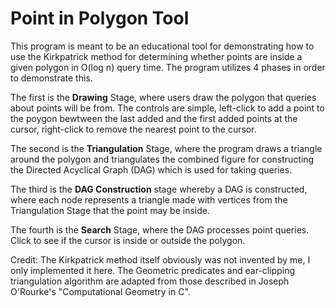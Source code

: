 # Point in Polygon Tool

This program is meant to be an educational tool for demonstrating how to use the Kirkpatrick method for determining whether points are inside a given polygon in O(log n) query time. The program utilizes 4 phases in order to demonstrate this.

The first is the **Drawing** Stage, where users draw the polygon that queries about points will be from. The controls are simple, left-click to add a point to the poygon bewtween the last added and the first added points at the cursor, right-click to remove the nearest point to the cursor.

The second is the **Triangulation** Stage, where the program draws a triangle around the polygon and triangulates the combined figure for constructing the Directed Acyclical Graph (DAG) which is used for taking queries.

The third is the **DAG Construction** stage whereby a DAG is constructed, where each node represents a triangle made with vertices from the Triangulation Stage that the point may be inside.

The fourth is the **Search** Stage, where the DAG processes point queries. Click to see if the cursor is inside or outside the polygon.

Credit: The Kirkpatrick method itself obviously was not invented by me, I only implemented it here. The Geometric predicates and ear-clipping triangulation algorithm are adapted from those described in Joseph O'Rourke's "Computational Geometry in C".
